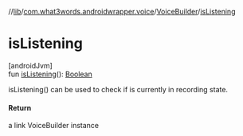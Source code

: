 //[lib](../../../index.md)/[com.what3words.androidwrapper.voice](../index.md)/[VoiceBuilder](index.md)/[isListening](is-listening.md)

# isListening

[androidJvm]\
fun [isListening](is-listening.md)(): [Boolean](https://kotlinlang.org/api/latest/jvm/stdlib/kotlin/-boolean/index.html)

isListening() can be used to check if is currently in recording state.

#### Return

a link VoiceBuilder instance
